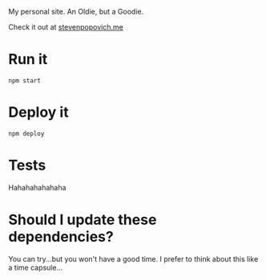 My personal site. An Oldie, but a Goodie.

Check it out at [stevenpopovich.me](https://stevenpopovich.me/)

# Run it
`npm start`

# Deploy it
`npm deploy`

# Tests
Hahahahahahaha

# Should I update these dependencies?
You can try...but you won't have a good time. I prefer to think about this like a time capsule...

